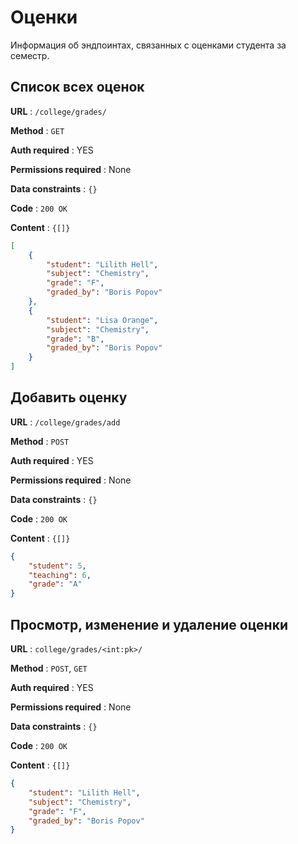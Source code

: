 
# Оценки

Информация об эндпоинтах, связанных с оценками студента за семестр.

## Cписок всех оценок

**URL** : `/college/grades/`

**Method** : `GET`

**Auth required** : YES

**Permissions required** : None

**Data constraints** : `{}`

**Code** : `200 OK`

**Content** : `{[]}`

```json
[
    {
        "student": "Lilith Hell",
        "subject": "Chemistry",
        "grade": "F",
        "graded_by": "Boris Popov"
    },
    {
        "student": "Lisa Orange",
        "subject": "Chemistry",
        "grade": "B",
        "graded_by": "Boris Popov"
    }
]
```
## Добавить оценку

**URL** : `/college/grades/add`

**Method** : `POST`

**Auth required** : YES

**Permissions required** : None

**Data constraints** : `{}`

**Code** : `200 OK`

**Content** : `{[]}`

```json
{
    "student": 5,
    "teaching": 6,
    "grade": "A"
}
```

## Просмотр, изменение и удаление оценки

**URL** : `college/grades/<int:pk>/`

**Method** : `POST`, `GET`

**Auth required** : YES

**Permissions required** : None

**Data constraints** : `{}`

**Code** : `200 OK`

**Content** : `{[]}`

```json
{
    "student": "Lilith Hell",
    "subject": "Chemistry",
    "grade": "F",
    "graded_by": "Boris Popov"
}
```

